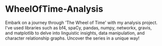 # WheelOfTime-Analysis
Embark on a journey through 'The Wheel of Time' with my analysis project. I've used libraries such as bf4, spaCy, pandas, numpy, networkx, gravis, and matplotlib to delve into linguistic insights, data manipulation, and character relationship graphs. Uncover the series in a unique way!
